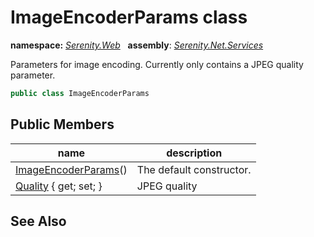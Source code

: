 # ImageEncoderParams class
**namespace:** *[Serenity.Web](../README.md#serenity.web-namespace)*   **assembly**: *[Serenity.Net.Services](../README.md)*

Parameters for image encoding. Currently only contains a JPEG quality parameter.

```csharp
public class ImageEncoderParams
```

## Public Members

| name | description |
| --- | --- |
| [ImageEncoderParams](ImageEncoderParams/ImageEncoderParams.md)() | The default constructor. |
| [Quality](ImageEncoderParams/Quality.md) { get; set; } | JPEG quality |

## See Also
